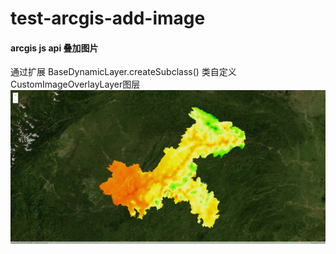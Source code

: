 # test-arcgis-add-image

#### arcgis js api 叠加图片

通过扩展 BaseDynamicLayer.createSubclass() 类自定义CustomImageOverlayLayer图层
![输入图片说明](example.png)